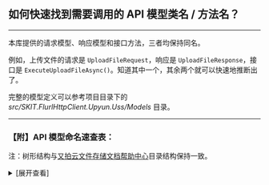 ﻿## 如何快速找到需要调用的 API 模型类名 / 方法名？

---

本库提供的请求模型、响应模型和接口方法，三者均保持同名。

例如，上传文件的请求是 `UploadFileRequest`，响应是 `UploadFileResponse`，接口是 `ExecuteUploadFileAsync()`。知道其中一个，其余两个就可以快速地推断出了。

完整的模型定义可以参考项目目录下的 _src/SKIT.FlurlHttpClient.Upyun.Uss/Models_ 目录。

---

### 【附】API 模型命名速查表：

注：树形结构与[又拍云文件存储文档帮助中心](https://help.upyun.com/knowledge-base/rest_api/)目录结构保持一致。

<details>

<summary>[展开查看]</summary>

-   REST API

    -   上传文件：`UploadFile`

    -   并行式断点续传：

        -   初始化：`InitializeParallelPartialUploadFile`

        -   数据传输：`TransferParallelPartialUploadFile`

        -   结束：`CompleteParallelPartialUploadFile`

    -   串行式断点续传：

        -   初始化：`InitializeSerialPartialUploadFile`

        -   数据传输：`TransferSerialPartialUploadFile`

        -   结束：`CompleteSerialPartialUploadFile`

    -   复制文件：`CopyFile`

    -   移动文件：`MoveFile`

    -   下载文件：`DownloadFile`

    -   删除文件：`DeleteFile`

    -   创建目录：`CreateFolder`

    -   删除目录：`DeleteFolder`

    -   获取文件信息：`GetFileInfo`

    -   获取目录文件列表：`QueryFiles`

    -   获取服务使用量：`GetBucketUsage`

    -   Metadata：`SetFileMetadata`

-   FORM API

    -   上传小文件：`UploadFileWithForm`

-   云处理

    -   文件拉取：`CreatePretreatmentSpiderman`

    -   文件压缩：`CreatePretreatmentCompress`

    -   文件解压缩：`CreatePretreatmentDepress`

    -   文档转换：`CreatePretreatmentUConvert`

    -   图片处理：`CreatePretreatmentThumbnail`

    -   图片拼接：`CreatePretreatmentJigsaw`

    -   图片识别：`CreatePretreatmentImageAudit`

    -   视频识别：`CreatePretreatmentVideoAudit`

    -   创建直播识别任务：`CreatePretreatmentLiveAudit`

    -   取消直播识别任务：`CancelPretreatmentLiveAudit`
